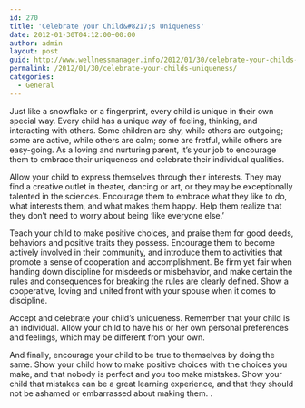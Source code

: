 ```yaml
---
id: 270
title: 'Celebrate your Child&#8217;s Uniqueness'
date: 2012-01-30T04:12:00+00:00
author: admin
layout: post
guid: http://www.wellnessmanager.info/2012/01/30/celebrate-your-childs-uniqueness/
permalink: /2012/01/30/celebrate-your-childs-uniqueness/
categories:
  - General
---
```

Just like a snowflake or a fingerprint, every child is unique in their own special way. Every child has a unique way of feeling, thinking, and interacting with others. Some children are shy, while others are outgoing; some are active, while others are calm; some are fretful, while others are easy-going. As a loving and nurturing parent, it&#8217;s your job to encourage them to embrace their uniqueness and celebrate their individual qualities.
  
Allow your child to express themselves through their interests. They may find a creative outlet in theater, dancing or art, or they may be exceptionally talented in the sciences. Encourage them to embrace what they like to do, what interests them, and what makes them happy. Help them realize that they don&#8217;t need to worry about being &#8216;like everyone else.&#8217; 

Teach your child to make positive choices, and praise them for good deeds, behaviors and positive traits they possess. Encourage them to become actively involved in their community, and introduce them to activities that promote a sense of cooperation and accomplishment. Be firm yet fair when handing down discipline for misdeeds or misbehavior, and make certain the rules and consequences for breaking the rules are clearly defined. Show a cooperative, loving and united front with your spouse when it comes to discipline. 

Accept and celebrate your child&#8217;s uniqueness. Remember that your child is an individual. Allow your child to have his or her own personal preferences and feelings, which may be different from your own.
  
And finally, encourage your child to be true to themselves by doing the same. Show your child how to make positive choices with the choices you make, and that nobody is perfect and you too make mistakes. Show your child that mistakes can be a great learning experience, and that they should not be ashamed or embarrassed about making them. .